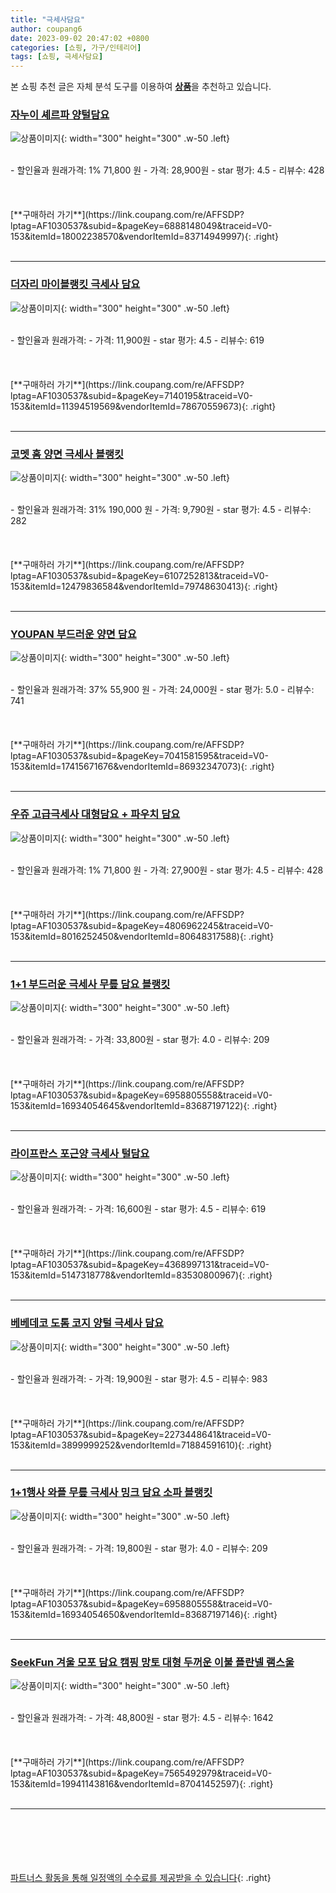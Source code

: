 ```yaml
---
title: "극세사담요"
author: coupang6
date: 2023-09-02 20:47:02 +0800
categories: [쇼핑, 가구/인테리어]
tags: [쇼핑, 극세사담요]
---
```


본 쇼핑 추천 글은 자체 분석 도구를 이용하여 [**상품**](https://link.coupang.com/a/bao1ui)을 추천하고 있습니다.

### [자누이 셰르파 양털담요](https://link.coupang.com/re/AFFSDP?lptag=AF1030537&subid=&pageKey=6888148049&traceid=V0-153&itemId=18002238570&vendorItemId=83714949997)

![상품이미지](https://thumbnail10.coupangcdn.com/thumbnails/remote/230x230ex/image/vendor_inventory/e02d/c69e4a60d7356c34b864edd3effb366243d633edbe49277e783eca93137a.jpg){: width="300" height="300" .w-50 .left}


<br>
- 할인율과 원래가격: 1%  71,800   원
- 가격: 28,900원
- star 평가: 4.5
- 리뷰수: 428
<br>
<br>
<br>
<br>
[**구매하러 가기**](https://link.coupang.com/re/AFFSDP?lptag=AF1030537&subid=&pageKey=6888148049&traceid=V0-153&itemId=18002238570&vendorItemId=83714949997){: .right}
<br>
<br>

---

### [더자리 마이블랭킷 극세사 담요](https://link.coupang.com/re/AFFSDP?lptag=AF1030537&subid=&pageKey=7140195&traceid=V0-153&itemId=11394519569&vendorItemId=78670559673)

![상품이미지](https://thumbnail9.coupangcdn.com/thumbnails/remote/230x230ex/image/retail/images/1970190376350571-52ca1b6c-3d62-425b-a7fb-94cbdd2ee7cc.jpg){: width="300" height="300" .w-50 .left}


<br>
- 할인율과 원래가격: 
- 가격: 11,900원
- star 평가: 4.5
- 리뷰수: 619
<br>
<br>
<br>
<br>
[**구매하러 가기**](https://link.coupang.com/re/AFFSDP?lptag=AF1030537&subid=&pageKey=7140195&traceid=V0-153&itemId=11394519569&vendorItemId=78670559673){: .right}
<br>
<br>

---

### [코멧 홈 양면 극세사 블랭킷](https://link.coupang.com/re/AFFSDP?lptag=AF1030537&subid=&pageKey=6107252813&traceid=V0-153&itemId=12479836584&vendorItemId=79748630413)

![상품이미지](https://thumbnail9.coupangcdn.com/thumbnails/remote/230x230ex/image/retail/images/11873101330392433-ea755688-e01d-4728-b812-06e2e58b8a0a.jpg){: width="300" height="300" .w-50 .left}


<br>
- 할인율과 원래가격: 31%  190,000   원
- 가격: 9,790원
- star 평가: 4.5
- 리뷰수: 282
<br>
<br>
<br>
<br>
[**구매하러 가기**](https://link.coupang.com/re/AFFSDP?lptag=AF1030537&subid=&pageKey=6107252813&traceid=V0-153&itemId=12479836584&vendorItemId=79748630413){: .right}
<br>
<br>

---

### [YOUPAN 부드러운 양면 담요](https://link.coupang.com/re/AFFSDP?lptag=AF1030537&subid=&pageKey=7041581595&traceid=V0-153&itemId=17415671676&vendorItemId=86932347073)

![상품이미지](https://thumbnail10.coupangcdn.com/thumbnails/remote/230x230ex/image/vendor_inventory/1b01/0845bf605d5e4a578d05d11c50d65af59cc3ec080409363973647eb4987f.jpg){: width="300" height="300" .w-50 .left}


<br>
- 할인율과 원래가격: 37%  55,900   원
- 가격: 24,000원
- star 평가: 5.0
- 리뷰수: 741
<br>
<br>
<br>
<br>
[**구매하러 가기**](https://link.coupang.com/re/AFFSDP?lptag=AF1030537&subid=&pageKey=7041581595&traceid=V0-153&itemId=17415671676&vendorItemId=86932347073){: .right}
<br>
<br>

---

### [우쥬 고급극세사 대형담요 + 파우치 담요](https://link.coupang.com/re/AFFSDP?lptag=AF1030537&subid=&pageKey=4806962245&traceid=V0-153&itemId=8016252450&vendorItemId=80648317588)

![상품이미지](https://thumbnail8.coupangcdn.com/thumbnails/remote/230x230ex/image/vendor_inventory/bfa0/5814fa26178d3f99060acbdc072281c0976c9696cccf0ec0b2eb943d4c3a.jpg){: width="300" height="300" .w-50 .left}


<br>
- 할인율과 원래가격: 1%  71,800   원
- 가격: 27,900원
- star 평가: 4.5
- 리뷰수: 428
<br>
<br>
<br>
<br>
[**구매하러 가기**](https://link.coupang.com/re/AFFSDP?lptag=AF1030537&subid=&pageKey=4806962245&traceid=V0-153&itemId=8016252450&vendorItemId=80648317588){: .right}
<br>
<br>

---

### [1+1 부드러운 극세사 무릎 담요 블랭킷](https://link.coupang.com/re/AFFSDP?lptag=AF1030537&subid=&pageKey=6958805558&traceid=V0-153&itemId=16934054645&vendorItemId=83687197122)

![상품이미지](https://thumbnail9.coupangcdn.com/thumbnails/remote/230x230ex/image/vendor_inventory/aeb6/291da3c2e0602ea88c6b0cd996b213dd77379b478549be65b51735d89786.jpg){: width="300" height="300" .w-50 .left}


<br>
- 할인율과 원래가격: 
- 가격: 33,800원
- star 평가: 4.0
- 리뷰수: 209
<br>
<br>
<br>
<br>
[**구매하러 가기**](https://link.coupang.com/re/AFFSDP?lptag=AF1030537&subid=&pageKey=6958805558&traceid=V0-153&itemId=16934054645&vendorItemId=83687197122){: .right}
<br>
<br>

---

### [라이프란스 포근양 극세사 털담요](https://link.coupang.com/re/AFFSDP?lptag=AF1030537&subid=&pageKey=4368997131&traceid=V0-153&itemId=5147318778&vendorItemId=83530800967)

![상품이미지](https://thumbnail10.coupangcdn.com/thumbnails/remote/230x230ex/image/vendor_inventory/012a/2596cdc77f6127e29570ed3c3eef9ad934d4e2c18fc672bc8a4b97ff3593.jpg){: width="300" height="300" .w-50 .left}


<br>
- 할인율과 원래가격: 
- 가격: 16,600원
- star 평가: 4.5
- 리뷰수: 619
<br>
<br>
<br>
<br>
[**구매하러 가기**](https://link.coupang.com/re/AFFSDP?lptag=AF1030537&subid=&pageKey=4368997131&traceid=V0-153&itemId=5147318778&vendorItemId=83530800967){: .right}
<br>
<br>

---

### [베베데코 도톰 코지 양털 극세사 담요](https://link.coupang.com/re/AFFSDP?lptag=AF1030537&subid=&pageKey=2273448641&traceid=V0-153&itemId=3899999252&vendorItemId=71884591610)

![상품이미지](https://thumbnail6.coupangcdn.com/thumbnails/remote/230x230ex/image/retail/images/2020/10/21/10/1/b2186703-0867-4cda-b00d-ae38b5fb3b25.jpg){: width="300" height="300" .w-50 .left}


<br>
- 할인율과 원래가격: 
- 가격: 19,900원
- star 평가: 4.5
- 리뷰수: 983
<br>
<br>
<br>
<br>
[**구매하러 가기**](https://link.coupang.com/re/AFFSDP?lptag=AF1030537&subid=&pageKey=2273448641&traceid=V0-153&itemId=3899999252&vendorItemId=71884591610){: .right}
<br>
<br>

---

### [1+1행사 와플 무릎 극세사 밍크 담요 소파 블랭킷](https://link.coupang.com/re/AFFSDP?lptag=AF1030537&subid=&pageKey=6958805558&traceid=V0-153&itemId=16934054650&vendorItemId=83687197146)

![상품이미지](https://thumbnail6.coupangcdn.com/thumbnails/remote/230x230ex/image/vendor_inventory/14d6/434deb73a937eb5976f5ae6410c25c7e8a7831b3b395256db46801495ef3.jpg){: width="300" height="300" .w-50 .left}


<br>
- 할인율과 원래가격: 
- 가격: 19,800원
- star 평가: 4.0
- 리뷰수: 209
<br>
<br>
<br>
<br>
[**구매하러 가기**](https://link.coupang.com/re/AFFSDP?lptag=AF1030537&subid=&pageKey=6958805558&traceid=V0-153&itemId=16934054650&vendorItemId=83687197146){: .right}
<br>
<br>

---

### [SeekFun 겨울 모포 담요 캠핑 망토 대형 두꺼운 이불 플란넬 램스울](https://link.coupang.com/re/AFFSDP?lptag=AF1030537&subid=&pageKey=7565492979&traceid=V0-153&itemId=19941143816&vendorItemId=87041452597)

![상품이미지](https://thumbnail9.coupangcdn.com/thumbnails/remote/230x230ex/image/vendor_inventory/acdd/0dfe6afefb66b0d673a60c7e035f889e942672fd1713eee4bd2d3a0609e9.jpg){: width="300" height="300" .w-50 .left}


<br>
- 할인율과 원래가격: 
- 가격: 48,800원
- star 평가: 4.5
- 리뷰수: 1642
<br>
<br>
<br>
<br>
[**구매하러 가기**](https://link.coupang.com/re/AFFSDP?lptag=AF1030537&subid=&pageKey=7565492979&traceid=V0-153&itemId=19941143816&vendorItemId=87041452597){: .right}
<br>
<br>

---
<br><br><br><br><br> [파트너스 활동을 통해 일정액의 수수료를 제공받을 수 있습니다](https://link.coupang.com/a/bao1ui){: .right}